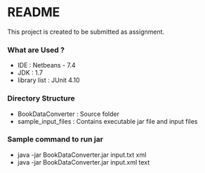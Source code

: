 # README #

This project is created to be submitted as assignment. 

### What are Used ? ###

* IDE : Netbeans - 7.4
* JDK : 1.7
* library list : JUnit 4.10

### Directory Structure ###

* BookDataConverter : Source folder
* sample_input_files : Contains executable jar file and input files

### Sample command to run jar ###

* java -jar BookDataConverter.jar input.txt xml
* java -jar BookDataConverter.jar input.xml text